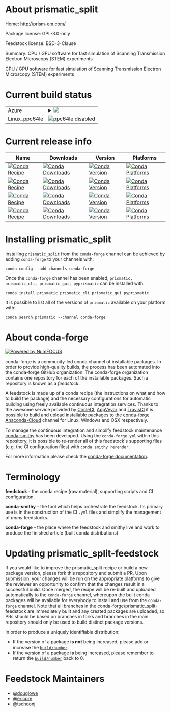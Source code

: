 About prismatic_split
=====================

Home: http://prism-em.com/

Package license: GPL-3.0-only

Feedstock license: BSD-3-Clause

Summary: CPU / GPU software for fast simulation of Scanning Transmission Electron Microscopy (STEM) experiments

CPU / GPU software for fast simulation of Scanning Transmission Electron Microscopy (STEM) experiments


Current build status
====================


<table>
    
  <tr>
    <td>Azure</td>
    <td>
      <details>
        <summary>
          <a href="https://dev.azure.com/conda-forge/feedstock-builds/_build/latest?definitionId=8678&branchName=master">
            <img src="https://dev.azure.com/conda-forge/feedstock-builds/_apis/build/status/prismatic_split-feedstock?branchName=master">
          </a>
        </summary>
        <table>
          <thead><tr><th>Variant</th><th>Status</th></tr></thead>
          <tbody><tr>
              <td>linux_cuda_compiler_version10.0</td>
              <td>
                <a href="https://dev.azure.com/conda-forge/feedstock-builds/_build/latest?definitionId=8678&branchName=master">
                  <img src="https://dev.azure.com/conda-forge/feedstock-builds/_apis/build/status/prismatic_split-feedstock?branchName=master&jobName=linux&configuration=linux_cuda_compiler_version10.0" alt="variant">
                </a>
              </td>
            </tr><tr>
              <td>linux_cuda_compiler_version10.1</td>
              <td>
                <a href="https://dev.azure.com/conda-forge/feedstock-builds/_build/latest?definitionId=8678&branchName=master">
                  <img src="https://dev.azure.com/conda-forge/feedstock-builds/_apis/build/status/prismatic_split-feedstock?branchName=master&jobName=linux&configuration=linux_cuda_compiler_version10.1" alt="variant">
                </a>
              </td>
            </tr><tr>
              <td>linux_cuda_compiler_version10.2</td>
              <td>
                <a href="https://dev.azure.com/conda-forge/feedstock-builds/_build/latest?definitionId=8678&branchName=master">
                  <img src="https://dev.azure.com/conda-forge/feedstock-builds/_apis/build/status/prismatic_split-feedstock?branchName=master&jobName=linux&configuration=linux_cuda_compiler_version10.2" alt="variant">
                </a>
              </td>
            </tr><tr>
              <td>linux_cuda_compiler_version9.2</td>
              <td>
                <a href="https://dev.azure.com/conda-forge/feedstock-builds/_build/latest?definitionId=8678&branchName=master">
                  <img src="https://dev.azure.com/conda-forge/feedstock-builds/_apis/build/status/prismatic_split-feedstock?branchName=master&jobName=linux&configuration=linux_cuda_compiler_version9.2" alt="variant">
                </a>
              </td>
            </tr><tr>
              <td>linux_cuda_compiler_versionNone</td>
              <td>
                <a href="https://dev.azure.com/conda-forge/feedstock-builds/_build/latest?definitionId=8678&branchName=master">
                  <img src="https://dev.azure.com/conda-forge/feedstock-builds/_apis/build/status/prismatic_split-feedstock?branchName=master&jobName=linux&configuration=linux_cuda_compiler_versionNone" alt="variant">
                </a>
              </td>
            </tr><tr>
              <td>osx</td>
              <td>
                <a href="https://dev.azure.com/conda-forge/feedstock-builds/_build/latest?definitionId=8678&branchName=master">
                  <img src="https://dev.azure.com/conda-forge/feedstock-builds/_apis/build/status/prismatic_split-feedstock?branchName=master&jobName=osx&configuration=osx_" alt="variant">
                </a>
              </td>
            </tr><tr>
              <td>win</td>
              <td>
                <a href="https://dev.azure.com/conda-forge/feedstock-builds/_build/latest?definitionId=8678&branchName=master">
                  <img src="https://dev.azure.com/conda-forge/feedstock-builds/_apis/build/status/prismatic_split-feedstock?branchName=master&jobName=win&configuration=win_" alt="variant">
                </a>
              </td>
            </tr>
          </tbody>
        </table>
      </details>
    </td>
  </tr>
  <tr>
    <td>Linux_ppc64le</td>
    <td>
      <img src="https://img.shields.io/badge/ppc64le-disabled-lightgrey.svg" alt="ppc64le disabled">
    </td>
  </tr>
</table>

Current release info
====================

| Name | Downloads | Version | Platforms |
| --- | --- | --- | --- |
| [![Conda Recipe](https://img.shields.io/badge/recipe-prismatic-green.svg)](https://anaconda.org/conda-forge/prismatic) | [![Conda Downloads](https://img.shields.io/conda/dn/conda-forge/prismatic.svg)](https://anaconda.org/conda-forge/prismatic) | [![Conda Version](https://img.shields.io/conda/vn/conda-forge/prismatic.svg)](https://anaconda.org/conda-forge/prismatic) | [![Conda Platforms](https://img.shields.io/conda/pn/conda-forge/prismatic.svg)](https://anaconda.org/conda-forge/prismatic) |
| [![Conda Recipe](https://img.shields.io/badge/recipe-prismatic_cli-green.svg)](https://anaconda.org/conda-forge/prismatic_cli) | [![Conda Downloads](https://img.shields.io/conda/dn/conda-forge/prismatic_cli.svg)](https://anaconda.org/conda-forge/prismatic_cli) | [![Conda Version](https://img.shields.io/conda/vn/conda-forge/prismatic_cli.svg)](https://anaconda.org/conda-forge/prismatic_cli) | [![Conda Platforms](https://img.shields.io/conda/pn/conda-forge/prismatic_cli.svg)](https://anaconda.org/conda-forge/prismatic_cli) |
| [![Conda Recipe](https://img.shields.io/badge/recipe-prismatic_gui-green.svg)](https://anaconda.org/conda-forge/prismatic_gui) | [![Conda Downloads](https://img.shields.io/conda/dn/conda-forge/prismatic_gui.svg)](https://anaconda.org/conda-forge/prismatic_gui) | [![Conda Version](https://img.shields.io/conda/vn/conda-forge/prismatic_gui.svg)](https://anaconda.org/conda-forge/prismatic_gui) | [![Conda Platforms](https://img.shields.io/conda/pn/conda-forge/prismatic_gui.svg)](https://anaconda.org/conda-forge/prismatic_gui) |
| [![Conda Recipe](https://img.shields.io/badge/recipe-pyprismatic-green.svg)](https://anaconda.org/conda-forge/pyprismatic) | [![Conda Downloads](https://img.shields.io/conda/dn/conda-forge/pyprismatic.svg)](https://anaconda.org/conda-forge/pyprismatic) | [![Conda Version](https://img.shields.io/conda/vn/conda-forge/pyprismatic.svg)](https://anaconda.org/conda-forge/pyprismatic) | [![Conda Platforms](https://img.shields.io/conda/pn/conda-forge/pyprismatic.svg)](https://anaconda.org/conda-forge/pyprismatic) |

Installing prismatic_split
==========================

Installing `prismatic_split` from the `conda-forge` channel can be achieved by adding `conda-forge` to your channels with:

```
conda config --add channels conda-forge
```

Once the `conda-forge` channel has been enabled, `prismatic, prismatic_cli, prismatic_gui, pyprismatic` can be installed with:

```
conda install prismatic prismatic_cli prismatic_gui pyprismatic
```

It is possible to list all of the versions of `prismatic` available on your platform with:

```
conda search prismatic --channel conda-forge
```


About conda-forge
=================

[![Powered by NumFOCUS](https://img.shields.io/badge/powered%20by-NumFOCUS-orange.svg?style=flat&colorA=E1523D&colorB=007D8A)](http://numfocus.org)

conda-forge is a community-led conda channel of installable packages.
In order to provide high-quality builds, the process has been automated into the
conda-forge GitHub organization. The conda-forge organization contains one repository
for each of the installable packages. Such a repository is known as a *feedstock*.

A feedstock is made up of a conda recipe (the instructions on what and how to build
the package) and the necessary configurations for automatic building using freely
available continuous integration services. Thanks to the awesome service provided by
[CircleCI](https://circleci.com/), [AppVeyor](https://www.appveyor.com/)
and [TravisCI](https://travis-ci.com/) it is possible to build and upload installable
packages to the [conda-forge](https://anaconda.org/conda-forge)
[Anaconda-Cloud](https://anaconda.org/) channel for Linux, Windows and OSX respectively.

To manage the continuous integration and simplify feedstock maintenance
[conda-smithy](https://github.com/conda-forge/conda-smithy) has been developed.
Using the ``conda-forge.yml`` within this repository, it is possible to re-render all of
this feedstock's supporting files (e.g. the CI configuration files) with ``conda smithy rerender``.

For more information please check the [conda-forge documentation](https://conda-forge.org/docs/).

Terminology
===========

**feedstock** - the conda recipe (raw material), supporting scripts and CI configuration.

**conda-smithy** - the tool which helps orchestrate the feedstock.
                   Its primary use is in the construction of the CI ``.yml`` files
                   and simplify the management of *many* feedstocks.

**conda-forge** - the place where the feedstock and smithy live and work to
                  produce the finished article (built conda distributions)


Updating prismatic_split-feedstock
==================================

If you would like to improve the prismatic_split recipe or build a new
package version, please fork this repository and submit a PR. Upon submission,
your changes will be run on the appropriate platforms to give the reviewer an
opportunity to confirm that the changes result in a successful build. Once
merged, the recipe will be re-built and uploaded automatically to the
`conda-forge` channel, whereupon the built conda packages will be available for
everybody to install and use from the `conda-forge` channel.
Note that all branches in the conda-forge/prismatic_split-feedstock are
immediately built and any created packages are uploaded, so PRs should be based
on branches in forks and branches in the main repository should only be used to
build distinct package versions.

In order to produce a uniquely identifiable distribution:
 * If the version of a package **is not** being increased, please add or increase
   the [``build/number``](https://conda.io/docs/user-guide/tasks/build-packages/define-metadata.html#build-number-and-string).
 * If the version of a package **is** being increased, please remember to return
   the [``build/number``](https://conda.io/docs/user-guide/tasks/build-packages/define-metadata.html#build-number-and-string)
   back to 0.

Feedstock Maintainers
=====================

* [@douglowe](https://github.com/douglowe/)
* [@ericpre](https://github.com/ericpre/)
* [@tschoonj](https://github.com/tschoonj/)

